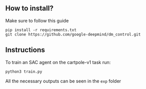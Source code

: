 ## How to install?
Make sure to follow this guide
```
pip install -r requirements.txt
git clone https://github.com/google-deepmind/dm_control.git
```

## Instructions
To train an SAC agent on the cartpole-v1 task run:
```
python3 train.py
```
All the necessary outputs can be seen in the `exp` folder

